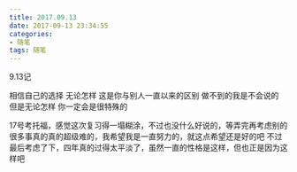 ```yaml
---
title: 2017.09.13
date: 2017-09-13 23:34:55
categories: 
- 随笔
tags: 随笔
---
```


9.13记
<!-- more -->
相信自己的选择
无论怎样
这是你与别人一直以来的区别
做不到的我是不会说的
但是无论怎样
你一定会是很特殊的


17号考托福，感觉这次复习得一塌糊涂，不过也没什么好说的，等弄完再考虑别的
很多事真的真的超级难的，我希望我是一直努力的，就这点希望还是好的吧
不过最后考虑了下，四年真的过得太平淡了，虽然一直的性格是这样，但也正是因为这样吧

